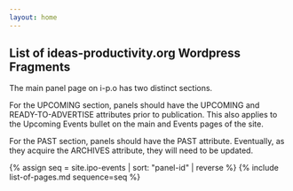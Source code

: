 ```yaml
---
layout: home
---
```

## List of ideas-productivity.org Wordpress Fragments

The main panel page on i-p.o has two distinct sections.

For the UPCOMING section, panels should have the UPCOMING and READY-TO-ADVERTISE attributes prior to publication.  This also applies to the Upcoming Events bullet on the main and Events pages of the site.

For the PAST section, panels should have the PAST attribute.  Eventually, as they acquire the ARCHIVES attribute, they will need to be updated.

{% assign seq = site.ipo-events | sort: "panel-id" | reverse %}
{% include list-of-pages.md sequence=seq %}
